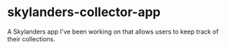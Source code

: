 # skylanders-collector-app
 A Skylanders app I've been working on that allows users to keep track of their collections.
